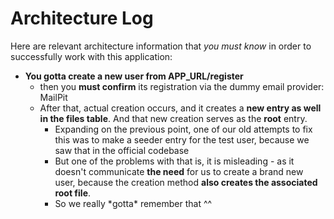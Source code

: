 # Architecture Log

Here are relevant architecture information that _you must know_ in order to successfully work with this application:

- **You gotta create a new user from APP_URL/register**
  - then you **must confirm** its registration via the dummy email provider: MailPit
  - After that, actual creation occurs, and it creates a **new entry as well in the files table**. And that new creation serves as the **root** entry.
    - Expanding on the previous point, one of our old attempts to fix this was to make a seeder entry for the test user, because we saw that in the official codebase
    - But one of the problems with that is, it is misleading - as it doesn't communicate **the need** for us to create a brand new user, because the creation method **also creates the associated root file**.
    - So we really \*gotta\* remember that ^^
